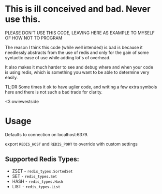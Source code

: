 # This is ill conceived and bad. Never use this.

PLEASE DON'T USE THIS CODE, LEAVING HERE AS EXAMPLE TO MYSELF OF HOW NOT TO PROGRAM

The reason I think this code (while well intended) is bad is because it needlessly 
abstracts from the use of redis and only for the gain of some syntactic ease of use while adding lot's of overhead.

It also makes it much harder to see and debug where and when your code is using redis, which is something
you want to be able to determine very easily.

TL;DR Some times it ok to have uglier code, and writing a few extra symbols here and there is not such a bad 
trade for clarity.

<3 owiewestside

# Usage

Defaults to connection on localhost:6379.

export 
`REDIS_HOST` and `REDIS_PORT` to override with custom settings


## Supported Redis Types:

* ZSET - `redis_types.SortedSet`
* SET - `redis_types.Set`
* HASH - `redis_types.Hash`
* LIST - `redis_types.List`
